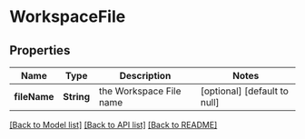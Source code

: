 # WorkspaceFile
## Properties

| Name | Type | Description | Notes |
|------------ | ------------- | ------------- | -------------|
| **fileName** | **String** | the Workspace File name | [optional] [default to null] |

[[Back to Model list]](../README.md#documentation-for-models) [[Back to API list]](../README.md#documentation-for-api-endpoints) [[Back to README]](../README.md)

